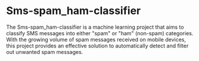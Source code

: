 # Sms-spam_ham-classifier
The Sms-spam_ham-classifier is a machine learning project that aims to classify SMS messages into either "spam" or "ham" (non-spam) categories. With the growing volume of spam messages received on mobile devices, this project provides an effective solution to automatically detect and filter out unwanted spam messages.
